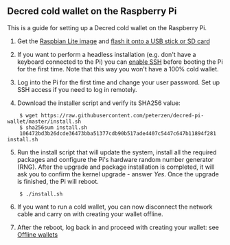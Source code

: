 ## Decred cold wallet on the Raspberry Pi

This is a guide for setting up a Decred cold wallet on the Raspberry Pi.



1. Get the [Raspbian Lite image](https://www.raspberrypi.org/downloads/raspbian/) and [flash it onto a USB stick or SD card](https://www.raspberrypi.org/documentation/installation/installing-images/README.md)


2. If you want to perform a headless installation (e.g. don't have a keyboard connected to the Pi) you can [enable SSH](https://www.raspberrypi.org/documentation/remote-access/ssh/) before booting the Pi for the first time.  Note that this way you won't have a 100% cold wallet.

3. Log into the Pi for the first time and change your user password.  Set up SSH access if you need to log in remotely.

4. Download the installer script and verify its SHA256 value:

```
	$ wget https://raw.githubusercontent.com/peterzen/decred-pi-wallet/master/install.sh
	$ sha256sum install.sh
	106472bd3b26dcde36473bba51377cdb90b517ade4407c5447c647b11894f281  install.sh

```

5. Run the install script that will update the system, install all the required packages and configure the Pi's hardware random number generator (RNG).  After the upgrade and package installation is completed, it will ask you to confirm the kernel upgrade - answer *Yes*.  Once the upgrade is finished, the Pi will reboot.

```
	$ ./install.sh
````

6. If you want to run a cold wallet, you can now disconnect the network cable and carry on with creating your wallet offline.

7. After the reboot, log back in and proceed with creating your wallet: see [Offline wallets](https://github.com/chappjc/dcrwallet/blob/master/docs/offline_wallets.md)


